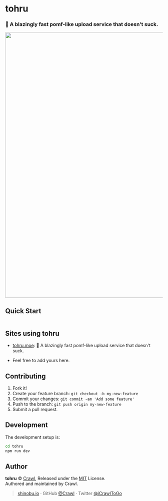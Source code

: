 # tohru

### 🚅 A blazingly fast pomf-like upload service that doesn't suck.

<p align="center">
	<img src="http://i.imgur.com/j460cR0.jpg" width="850" />
</p>

## Quick Start

```bash

```

## Sites using tohru

- [tohru.moe](https://github.com/iCrawl/tohru): 🚀 A blazingly fast pomf-like upload service that doesn't suck.

- Feel free to add yours here.

## Contributing

1. Fork it!
2. Create your feature branch: `git checkout -b my-new-feature`
3. Commit your changes: `git commit -am 'Add some feature'`
4. Push to the branch: `git push origin my-new-feature`
5. Submit a pull request.

## Development

The development setup is:

```bash
cd tohru
npm run dev
```


## Author

**tohru** © [Crawl](https://github.com/iCrawl), Released under the [MIT](https://github.com/iCrawl/tohru/blob/master/LICENSE) License.<br>
Authored and maintained by Crawl.

> [shinobu.io](https://shinobu.io) · GitHub [@Crawl](https://github.com/iCrawl) · Twitter [@iCrawlToGo](https://twitter.com/iCrawlToGo)